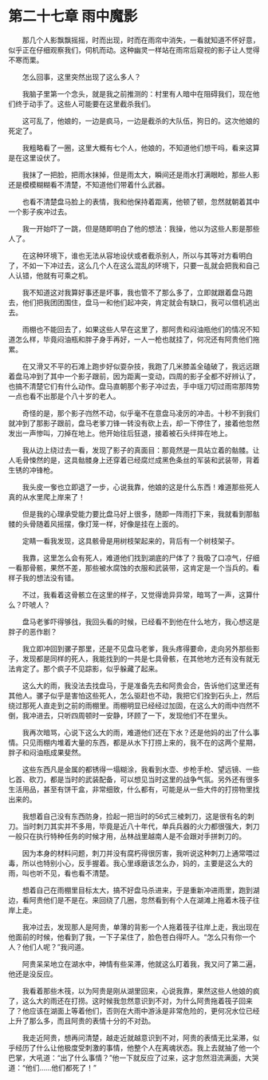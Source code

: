 # 第二十七章 雨中魔影


　　那几个人影飘飘摇摇，时而出现，时而在雨帘中消失，一看就知道不怀好意，似乎正在仔细观察我们，伺机而动。这种幽灵一样站在雨帘后窥视的影子让人觉得不寒而栗。

　　怎么回事，这里突然出现了这么多人？

　　我脑子里第一个念头，就是我之前推测的：村里有人暗中在阻碍我们，现在他们终于动手了。这些人可能要在这里截杀我们。

　　这可乱了，他娘的，一边是疯马，一边是截杀的大队伍，狗日的。这次他娘的死定了。

　　我粗略看了一圈，这里大概有七个人，他娘的，不知道他们想干吗，看来这算是在这里设伏了。

　　我抹了一把脸，把雨水抹掉，但是雨太大，瞬间还是雨水打满眼睑，那些人影还是模模糊糊看不清楚，不知道他们带着什么武器。

　　也看不清楚盘马脸上的表情，我和他保持着距离，他顿了顿，忽然就朝着其中一个影子疾冲过去。

　　我一开始吓了一跳，但是随即明白了他的想法：我操，他以为这些人影是那些人了。

　　在这种环境下，谁也无法从容地设伏或者截杀别人，所以与其等对方看明白了，不如一下冲过去，这么几个人在这么混乱的环境下，只要一乱就会把我和自己人认错，他就有可乘之机。

　　我不知道这对我算好事还是坏事，我也管不了那么多了，立即就跟着盘马跑去，他们把我团团围住，盘马一和他们起冲突，肯定就会有缺口，我可以借机逃出去。

　　雨棚也不能回去了，如果这些人早在这里了，那阿贵和闷油瓶他们的情况不知道怎么样，毕竟闷油瓶和胖子身手再好，一人一枪也就挂了，何况还有阿贵他们拖累。

　　在又滑又不平的石滩上跑步好似耍杂技，我跑了几米膝盖全磕破了，我远远跟着盘马冲到了其中一个影子跟前，因为距离一变动，四周的影子全都不好辨认了，也搞不清楚它们有什么动作。盘马直朝那个影子冲过去，手中瑶刀切过雨帘那阵势一点也看不出那是个八十岁的老人。

　　奇怪的是，那个影子岿然不动，似乎毫不在意盘马凌厉的冲击。十秒不到我们就冲到了那影子跟前，盘马老爹刀锋一转没有砍上去，却一下停住了，接着他忽然发出一声惨叫，刀掉在地上。他开始往后狂退，接着被石头绊摔在地上。

　　我从边上绕过去一看，发现了影子的真面目：那竟然是一具站立着的骷髅。让人毛骨悚然的是，这具骷髅身上还穿着已经腐烂成黑色条丝的军装和武装带，背着生锈的冲锋枪。

　　我头皮一奓也立即退了一步，心说我靠，他娘的这是什么东西！难道那些死人真的从水里爬上岸来了！

　　但是我的心理承受能力要比盘马好上很多，随即一阵雨打下来，我就看到那骷髅的头骨随着风摇摆，像灯笼一样，好像是挂在上面的。

　　定睛一看我发现，这具骸骨是用树枝架起来的，背后有一个树枝架子。

　　我靠，这里怎么会有死人，难道他们找到湖底的尸体了？我吸了口凉气，仔细一看那骨骸，果然不差，那些被水腐蚀的衣服和武装带，这肯定是一个当兵的。看样子我的想法没有错。

　　不过，我看着这骨骸立在这里的样子，又觉得诡异异常，暗骂了一声，这算什么？吓唬人？

　　盘马老爹吓得够戗，我回头看的时候，已经看不到他在什么地方，我心想这是胖子的恶作剧？

　　我立即冲回到骡子那里，还是不见盘马老爹，我头疼得要命，走向另外那些影子，发现都是同样的死人，我能找到的一共是七具骨骸，在其他地方还有没有就无法肯定了。那个疯子不见踪影，似乎躲藏了起来。

　　这么大的雨，我没法去找盘马，于是准备先去和阿贵会合，告诉他们这里还有其他人。骡子似乎是害怕这些死人，怎么驱赶也不动，我把它们拴到石头上，然后绕过那死人直走到之前的雨棚里。雨棚明显已经经过加固，在这么大的雨中岿然不倒，我冲进去，只听四周顿时一安静，环顾了一下，发现他们不在里头。

　　我再次暗骂，心说下这么大的雨，难道他们还在下水？还是他妈的出了什么事情。只见雨棚内堆着大量的东西，都是从水下打捞上来的，我不在的这两个星期，胖子和闷油瓶成果斐然。

　　这些东西凡是金属的都锈得一塌糊涂，我看到水壶、步枪手枪、望远镜、一些匕首、砍刀，都是当时的武装配备，可以想见当时这里的战争气氛。另外还有很多生活用品，甚至有饼干盒，非常细致，什么都有，可能是从一些大件的打捞物里找出来的。

　　我想着自己没有东西防身，捡起一把当时的56式三棱刺刀，这是很有名的刺刀。当时刺刀其实并不多用，毕竟是近八十年代，单兵兵器的火力都很强大，刺刀一般只在执行特种任务的时候才用，丛林战里越南人是不会跟对手拼刺刀的。

　　因为本身的材料问题，刺刀并没有腐朽得很厉害，我听说这种刺刀上通常喂过毒，所以也特别小心，反手握着。我心里琢磨该怎么办，妈的，主要是这么大的雨，叫也听不见，看也看不清楚。

　　想着自己在雨棚里目标太大，搞不好盘马杀进来，于是重新冲进雨里，跑到湖边，看阿贵他们是不是在。来回绕了几圈，忽然看到有个人在湖滩上拖着木筏子往岸上走。

　　我冲过去，发现那人是阿贵，单薄的背影一个人拖着筏子往岸上走，我出现在他面前的时候，他看到了我，一下子呆住了，脸色苍白得吓人。“怎么只有你一个人？他们人呢？”我问道。

　　阿贵呆呆地立在湖水中，神情有些呆滞，他就这么盯着我，我又问了第二遍，他还是没反应。

　　我看着那些木筏，以为阿贵是刚从湖里回来，心说我靠，果然这些人他娘的疯了，这么大的雨还在打捞。这时候我忽然意识到不对，为什么阿贵拖着筏子回来了？他应该在湖面上等着他们，否则在大雨中游泳是非常危险的，更何况水位已经上升了那么多，而且阿贵的表情十分的不对劲。

　　我走近阿贵，想再问清楚，越走近就越意识到不对，阿贵的表情无比呆滞，似乎经历了什么让他极度受刺激的事情，他整个人在离魂状态。我上去就抽了他一个巴掌，大吼道：“出了什么事情？”他一下就反应了过来，这才忽然泪流满面，大哭道：“他们……他们都死了！” 

